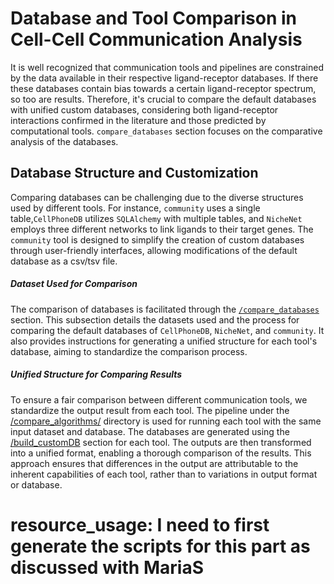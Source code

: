 # Database and Tool Comparison in Cell-Cell Communication Analysis

It is well recognized that communication tools and pipelines are constrained by the data available in their respective ligand-receptor databases. If there these databases contain bias towards a certain ligand-receptor spectrum, so too are results. Therefore, it's crucial to compare the default databases with unified custom databases, considering both ligand-receptor interactions confirmed in the literature and those predicted by computational tools. `compare_databases` section focuses on the comparative analysis of the databases.

## Database Structure and Customization
Comparing databases can be challenging due to the diverse structures used by different tools. For instance, `community` uses a single table,`CellPhoneDB` utilizes `SQLAlchemy` with multiple tables,  and `NicheNet` employs three different networks to link ligands to their target genes. The `community` tool is designed to simplify the creation of custom databases through user-friendly interfaces, allowing modifications of the default database as a csv/tsv file.

##### Dataset Used for Comparison
The comparison of databases is facilitated through the [`/compare_databases`](./method_comparison/compare_databases) section. This subsection details the datasets used and the process for comparing the default databases of `CellPhoneDB`, `NicheNet`, and `community`. It also provides instructions for generating a unified structure for each tool's database, aiming to standardize the comparison process.

##### Unified Structure for Comparing Results
To ensure a fair comparison between different communication tools, we standardize the output result from each tool. The pipeline under the [/compare_algorithms/](./method_comparison/compare_algorithms) directory is used for running each tool with the same input dataset and database. The databases are generated using the [/build_customDB](./method_comparison/compare_algorithms) section for each tool. The outputs are then transformed into a unified format, enabling a thorough comparison of the results. This approach ensures that differences in the output are attributable to the inherent capabilities of each tool, rather than to variations in output format or database.


# resource_usage: I need to first generate the scripts for this part as discussed with MariaS

